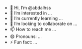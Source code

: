 - 👋 Hi, I’m @abdalhss
- 👀 I’m interested in ...
- 🌱 I’m currently learning ...
- 💞️ I’m looking to collaborate on ...
- 📫 How to reach me ...
- 😄 Pronouns: ...
- ⚡ Fun fact: ...

<!---
abdalhss/abdalhss is a ✨ special ✨ repository because its `README.md` (this file) appears on your GitHub profile.
You can click the Preview link to take a look at your changes.
--->
